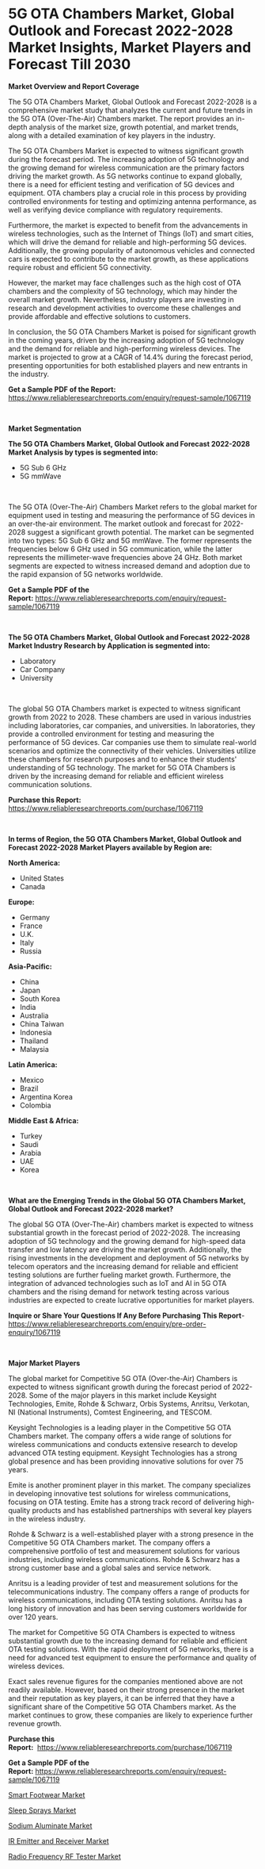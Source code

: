 <p><h1>5G OTA Chambers Market, Global Outlook and Forecast 2022-2028 Market Insights, Market Players and Forecast Till 2030</h1></p><p><strong>Market Overview and Report Coverage</strong></p>
<p><p>The 5G OTA Chambers Market, Global Outlook and Forecast 2022-2028 is a comprehensive market study that analyzes the current and future trends in the 5G OTA (Over-The-Air) Chambers market. The report provides an in-depth analysis of the market size, growth potential, and market trends, along with a detailed examination of key players in the industry.</p><p>The 5G OTA Chambers Market is expected to witness significant growth during the forecast period. The increasing adoption of 5G technology and the growing demand for wireless communication are the primary factors driving the market growth. As 5G networks continue to expand globally, there is a need for efficient testing and verification of 5G devices and equipment. OTA chambers play a crucial role in this process by providing controlled environments for testing and optimizing antenna performance, as well as verifying device compliance with regulatory requirements.</p><p>Furthermore, the market is expected to benefit from the advancements in wireless technologies, such as the Internet of Things (IoT) and smart cities, which will drive the demand for reliable and high-performing 5G devices. Additionally, the growing popularity of autonomous vehicles and connected cars is expected to contribute to the market growth, as these applications require robust and efficient 5G connectivity.</p><p>However, the market may face challenges such as the high cost of OTA chambers and the complexity of 5G technology, which may hinder the overall market growth. Nevertheless, industry players are investing in research and development activities to overcome these challenges and provide affordable and effective solutions to customers.</p><p>In conclusion, the 5G OTA Chambers Market is poised for significant growth in the coming years, driven by the increasing adoption of 5G technology and the demand for reliable and high-performing wireless devices. The market is projected to grow at a CAGR of 14.4% during the forecast period, presenting opportunities for both established players and new entrants in the industry.</p></p>
<p><strong>Get a Sample PDF of the Report:</strong> <a href="https://www.reliableresearchreports.com/enquiry/request-sample/1067119">https://www.reliableresearchreports.com/enquiry/request-sample/1067119</a></p>
<p>&nbsp;</p>
<p><strong>Market Segmentation</strong></p>
<p><strong>The 5G OTA Chambers Market, Global Outlook and Forecast 2022-2028 Market Analysis by types is segmented into:</strong></p>
<p><ul><li>5G Sub 6 GHz</li><li>5G mmWave</li></ul></p>
<p>&nbsp;</p>
<p><p>The 5G OTA (Over-The-Air) Chambers Market refers to the global market for equipment used in testing and measuring the performance of 5G devices in an over-the-air environment. The market outlook and forecast for 2022-2028 suggest a significant growth potential. The market can be segmented into two types: 5G Sub 6 GHz and 5G mmWave. The former represents the frequencies below 6 GHz used in 5G communication, while the latter represents the millimeter-wave frequencies above 24 GHz. Both market segments are expected to witness increased demand and adoption due to the rapid expansion of 5G networks worldwide.</p></p>
<p><strong>Get a Sample PDF of the Report:</strong>&nbsp;<a href="https://www.reliableresearchreports.com/enquiry/request-sample/1067119">https://www.reliableresearchreports.com/enquiry/request-sample/1067119</a></p>
<p>&nbsp;</p>
<p><strong>The 5G OTA Chambers Market, Global Outlook and Forecast 2022-2028 Market Industry Research by Application is segmented into:</strong></p>
<p><ul><li>Laboratory</li><li>Car Company</li><li>University</li></ul></p>
<p>&nbsp;</p>
<p><p>The global 5G OTA Chambers market is expected to witness significant growth from 2022 to 2028. These chambers are used in various industries including laboratories, car companies, and universities. In laboratories, they provide a controlled environment for testing and measuring the performance of 5G devices. Car companies use them to simulate real-world scenarios and optimize the connectivity of their vehicles. Universities utilize these chambers for research purposes and to enhance their students' understanding of 5G technology. The market for 5G OTA Chambers is driven by the increasing demand for reliable and efficient wireless communication solutions.</p></p>
<p><strong>Purchase this Report:</strong>&nbsp; <a href="https://www.reliableresearchreports.com/purchase/1067119">https://www.reliableresearchreports.com/purchase/1067119</a></p>
<p>&nbsp;</p>
<p><strong>In terms of Region, the 5G OTA Chambers Market, Global Outlook and Forecast 2022-2028 Market Players available by Region are:</strong></p>
<p>
    <p> <strong> North America: </strong>
        <ul>
            <li>United States</li>
            <li>Canada</li>
        </ul>
        </p> 
    <p> <strong> Europe: </strong>
        <ul>
            <li>Germany</li>
            <li>France</li>
            <li>U.K.</li>
            <li>Italy</li>
            <li>Russia</li>
        </ul>
        </p> 
    <p> <strong> Asia-Pacific: </strong>
        <ul>
            <li>China</li>
            <li>Japan</li>
            <li>South Korea</li>
            <li>India</li>
            <li>Australia</li>
            <li>China Taiwan</li>
            <li>Indonesia</li>
            <li>Thailand</li>
            <li>Malaysia</li>
        </ul>
        </p> 
    <p> <strong> Latin America: </strong>
        <ul>
            <li>Mexico</li>
            <li>Brazil</li>
            <li>Argentina Korea</li>
            <li>Colombia</li>
        </ul>
        </p> 
    <p> <strong> Middle East & Africa: </strong>
        <ul>
            <li>Turkey</li>
            <li>Saudi</li>
            <li>Arabia</li>
            <li>UAE</li>
            <li>Korea</li>
        </ul>
    </p>
    </p>
<p>&nbsp;</p>
<p><strong>What are the Emerging Trends in the Global 5G OTA Chambers Market, Global Outlook and Forecast 2022-2028 market?</strong></p>
<p><p>The global 5G OTA (Over-The-Air) chambers market is expected to witness substantial growth in the forecast period of 2022-2028. The increasing adoption of 5G technology and the growing demand for high-speed data transfer and low latency are driving the market growth. Additionally, the rising investments in the development and deployment of 5G networks by telecom operators and the increasing demand for reliable and efficient testing solutions are further fueling market growth. Furthermore, the integration of advanced technologies such as IoT and AI in 5G OTA chambers and the rising demand for network testing across various industries are expected to create lucrative opportunities for market players.</p></p>
<p><strong>Inquire or Share Your Questions If Any Before Purchasing This Report</strong>- <a href="https://www.reliableresearchreports.com/enquiry/pre-order-enquiry/1067119">https://www.reliableresearchreports.com/enquiry/pre-order-enquiry/1067119</a></p>
<p>&nbsp;</p>
<p><strong>Major Market Players</strong></p>
<p><p>The global market for Competitive 5G OTA (Over-the-Air) Chambers is expected to witness significant growth during the forecast period of 2022-2028. Some of the major players in this market include Keysight Technologies, Emite, Rohde & Schwarz, Orbis Systems, Anritsu, Verkotan, NI (National Instruments), Comtest Engineering, and TESCOM.</p><p>Keysight Technologies is a leading player in the Competitive 5G OTA Chambers market. The company offers a wide range of solutions for wireless communications and conducts extensive research to develop advanced OTA testing equipment. Keysight Technologies has a strong global presence and has been providing innovative solutions for over 75 years.</p><p>Emite is another prominent player in this market. The company specializes in developing innovative test solutions for wireless communications, focusing on OTA testing. Emite has a strong track record of delivering high-quality products and has established partnerships with several key players in the wireless industry. </p><p>Rohde & Schwarz is a well-established player with a strong presence in the Competitive 5G OTA Chambers market. The company offers a comprehensive portfolio of test and measurement solutions for various industries, including wireless communications. Rohde & Schwarz has a strong customer base and a global sales and service network.</p><p>Anritsu is a leading provider of test and measurement solutions for the telecommunications industry. The company offers a range of products for wireless communications, including OTA testing solutions. Anritsu has a long history of innovation and has been serving customers worldwide for over 120 years.</p><p>The market for Competitive 5G OTA Chambers is expected to witness substantial growth due to the increasing demand for reliable and efficient OTA testing solutions. With the rapid deployment of 5G networks, there is a need for advanced test equipment to ensure the performance and quality of wireless devices.</p><p>Exact sales revenue figures for the companies mentioned above are not readily available. However, based on their strong presence in the market and their reputation as key players, it can be inferred that they have a significant share of the Competitive 5G OTA Chambers market. As the market continues to grow, these companies are likely to experience further revenue growth.</p></p>
<p><strong>Purchase this Report:</strong>&nbsp;&nbsp;<a href="https://www.reliableresearchreports.com/purchase/1067119">https://www.reliableresearchreports.com/purchase/1067119</a></p>
<p></p>
<p><strong>Get a Sample PDF of the Report:</strong>&nbsp;<a href="https://www.reliableresearchreports.com/enquiry/request-sample/1067119">https://www.reliableresearchreports.com/enquiry/request-sample/1067119</a></p>
<p><p><a href="https://www.linkedin.com/pulse/smart-footwear-market-share-amp-new-trends-analysis-report-ewkte/">Smart Footwear Market</a></p><p><a href="https://medium.com/@debramedina73/sleep-sprays-market-size-growth-forecast-2023-2030-31089d1954e9">Sleep Sprays Market</a></p><p><a href="https://www.linkedin.com/pulse/sodium-aluminate-market-size-share-global-analysis-report-thove/">Sodium Aluminate Market</a></p><p><a href="https://www.reportprime.com/ir-emitter-and-receiver-r4981">IR Emitter and Receiver Market</a></p><p><a href="https://www.reportprime.com/radio-frequency-rf-tester-r4984">Radio Frequency RF Tester Market</a></p></p>